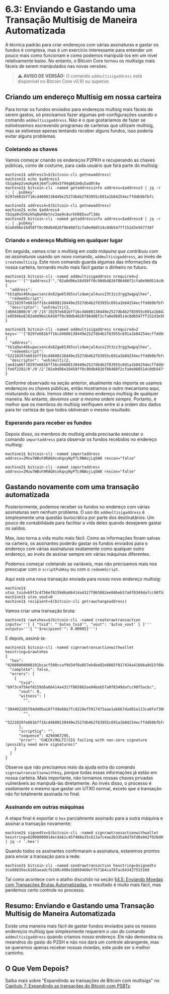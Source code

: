 # 6.3: Enviando e Gastando uma Transação Multisig de Maneira Automatizada

A técnica padrão para criar endereços com várias assinaturas e gastar os fundos é complexa, mas é um exercício interessante para entender um pouco mais como funcionam e como podemos manipulá-los em um nível relativamente baixo. No entanto, o Bitcoin Core tornou os multisigs mais fáceis de serem manipulados nas novas versões.

> :warning: **AVISO DE VERSÃO:** O comando ```addmultisigaddress``` está disponível no Bitcoin Core v0.10 ou superior.

## Criando um endereço Multisig em nossa carteira

Para tornar os fundos enviados para endereços multisig mais fáceis de serem gastos, só precisamos fazer algumas pré-configurações usando o comando ```addmultisigaddress```. Não é o que gostaríamos de fazer se estivéssemos escrevendo programas de carteiras que utilizam multisig, mas se estivesse apenas tentando receber alguns fundos, isso poderia evitar alguns problemas.

### Coletando as chaves

Vamos começar criando os endereços P2PKH e recuperando as chaves públicas, como de costume, para cada usuário que fará parte do multisig:
```
machine1$ address3=$(bitcoin-cli getnewaddress)
machine1$ echo $address3
tb1q4ep2vmakpkkj6mflu94x5f94q662m0u5ad0t4w
machine1$ bitcoin-cli -named getaddressinfo address=$address3 | jq -r '. | .pubkey'
0297e681bff16cd4600138449e2527db4b2f83955c691a1b84254ecffddb9bfbfc

machine2$ address4=$(bitcoin-cli getnewaddress)
machine2$ echo $address4
tb1qa9v5h6zkhq8wh0etnv3ae9cdurkh085xufl3de
machine2$ bitcoin-cli -named getaddressinfo address=$address4 | jq -r '. | .pubkey'
02a0d96e16458ff0c90db4826f86408f2cfa0e960514c0db547ff152d3e567738f
```

### Criando o endereço Multisig em qualquer lugar

Em seguida, vamos criar o multisig em _cada máquina que contribuiu com as assinaturas_ usando um novo comando, ```addmultisigaddress```, ao invés de ```createmultisig```. Este novo comando guarda algumas das informações da nossa carteira, tornando muito mais fácil gastar o dinheiro no futuro.
```
machine1$ bitcoin-cli -named addmultisigaddress nrequired=2 keys='''["'$address3'","02a0d96e16458ff0c90db4826f86408f2cfa0e960514c0db547ff152d3e567738f"]'''
{
  "address": "tb1q9as46kupwcxancdx82gw65365svlzdwmjal4uxs23t3zz3rgg3wqpqlhex",
  "redeemScript": "52210297e681bff16cd4600138449e2527db4b2f83955c691a1b84254ecffddb9bfbfc2102a0d96e16458ff0c90db4826f86408f2cfa0e960514c0db547ff152d3e567738f52ae",
  "descriptor": "wsh(multi(2,[d6043800/0'/0'/15']0297e681bff16cd4600138449e2527db4b2f83955c691a1b84254ecffddb9bfbfc,[e9594be8]02a0d96e16458ff0c90db4826f86408f2cfa0e960514c0db547ff152d3e567738f))#wxn4tdju"
}

machine2$ bitcoin-cli -named addmultisigaddress nrequired=2 keys='''["0297e681bff16cd4600138449e2527db4b2f83955c691a1b84254ecffddb9bfbfc","'$address4'"]'''
{
  "address": "tb1q9as46kupwcxancdx82gw65365svlzdwmjal4uxs23t3zz3rgg3wqpqlhex",
  "redeemScript": "52210297e681bff16cd4600138449e2527db4b2f83955c691a1b84254ecffddb9bfbfc2102a0d96e16458ff0c90db4826f86408f2cfa0e960514c0db547ff152d3e567738f52ae",
  "descriptor": "wsh(multi(2,[ae42a66f]0297e681bff16cd4600138449e2527db4b2f83955c691a1b84254ecffddb9bfbfc,[fe6f2292/0'/0'/2']02a0d96e16458ff0c90db4826f86408f2cfa0e960514c0db547ff152d3e567738f))#cc96c5n6"
}
```
Conforme observado na seção anterior, atualmente não importa se usamos endereços ou chaves públicas, então mostramos o outro mecanismo aqui, misturando os dois. Iremos obter o mesmo endereço multisig de qualquer maneira. No entanto, _devemos usar a mesma ordem sempre_. Portanto, é melhor que os membros do multisig verifiquem entre si a ordem dos dados para ter certeza de que todos obtiveram o mesmo resultado.

### Esperando para receber os fundos

Depois disso, os membros do multisig ainda precisarão executar o comando ```importaddress``` para observar os fundos recebidos no endereço multisig:
```
machine1$ bitcoin-cli -named importaddress address=2Mzw7WBvh9RAQ4ssKqxyNyP7L9NAojLqSW8 rescan="false"

machine2$ bitcoin-cli -named importaddress address=2Mzw7WBvh9RAQ4ssKqxyNyP7L9NAojLqSW8 rescan="false"
```

## Gastando novamente com uma transação automatizada

Posteriormente, podemos receber os fundos no endereço com várias assinaturas sem nenhum problema. O uso do ```addmultisigaddress``` é simplesmente uma questão burocrática por parte dos destinatários: Um pouco de contabilidade para facilitar a vida deles quando desejarem gastar os saldos.

Mas, isso torna a vida muito mais fácil. Como as informações foram salvas na carteira, os assinantes poderão gastar os fundos enviados para o endereço com várias assinaturas exatamente como qualquer outro endereço, ao invés de assinar sempre em várias máquinas diferentes.

Podemos começar coletando as variáveis, mas não precisamos mais nos preocupar com o ```scriptPubKey``` ou com o ```redeemScript```.

Aqui está uma nova transação enviada para nosso novo endereço multisig:
```
machine1$ utxo_txid=b9f3c4756ef8159d6a66414a4317f865882ee04beb57a0f8349dafcc98f5acbc
machine1$ utxo_vout=0
machine1$ recipient=$(bitcoin-cli getrawchangeaddress)
```
Vamos criar uma transação bruta:
```
machine1$ rawtxhex=$(bitcoin-cli -named createrawtransaction inputs='''[ { "txid": "'$utxo_txid'", "vout": '$utxo_vout' } ]''' outputs='''{ "'$recipient'": 0.00005}''')
```
E depois, assiná-la:
```
machine1$ bitcoin-cli -named signrawtransactionwithwallet hexstring=$rawtxhex
{
  "hex": "02000000000101bcacf598ccaf9d34f8a057eb4be02e8865f817434a41666a9d15f86e75c4f3b90000000000ffffffff0188130000000000001600144f93c831ec739166ea425984170f4dc6bac75829040047304402205f84d40ba16ff49e60a7fc9228ef5917473aae1ab667dad01e113ca0fef3008b02201a50da2c65f38798aea94bcbd5bbf065bc1e38de44bacee69d525dcddcc11bba01004752210297e681bff16cd4600138449e2527db4b2f83955c691a1b84254ecffddb9bfbfc2102a0d96e16458ff0c90db4826f86408f2cfa0e960514c0db547ff152d3e567738f52ae00000000",
  "complete": false,
  "errors": [
    {
      "txid": "b9f3c4756ef8159d6a66414a4317f865882ee04beb57a0f8349dafcc98f5acbc",
      "vout": 0,
      "witness": [
        "",
        "304402205f84d40ba16ff49e60a7fc9228ef5917473aae1ab667dad01e113ca0fef3008b02201a50da2c65f38798aea94bcbd5bbf065bc1e38de44bacee69d525dcddcc11bba01",
        "",
        "52210297e681bff16cd4600138449e2527db4b2f83955c691a1b84254ecffddb9bfbfc2102a0d96e16458ff0c90db4826f86408f2cfa0e960514c0db547ff152d3e567738f52ae"
      ],
      "scriptSig": "",
      "sequence": 4294967295,
      "error": "CHECK(MULTI)SIG failing with non-zero signature (possibly need more signatures)"
    }
  ]
}

```
Observe que não precisamos mais da ajuda extra do comando ```signrawtransactionwithkey```, porque todas essas informações já estão em nossa carteira. Mais importante, não tornamos nossas chaves privadas vulneráveis ​​ao manipulá-las diretamente. Ao invés disso, o processo é _exatamente_ o mesmo que gastar um UTXO normal, exceto que a transação não foi totalmente assinada no final.

### Assinando em outras máquinas

A etapa final é exportar o ```hex``` parcialmente assinado para a outra máquina e assinar a transação novamente:
```
machine2$ signedtx=$(bitcoin-cli -named signrawtransactionwithwallet hexstring=02000000014ecda61c45f488e35c613a7c4ae26335a8d7bfd0a942f026d0fb1050e744a67d000000009100473044022025decef887fe2e3eb1c4b3edaa155e5755102d1570716f1467bb0b518b777ddf022017e97f8853af8acab4853ccf502213b7ff4cc3bd9502941369905371545de28d0147522102e7356952f4bb1daf475c04b95a2f7e0d9a12cf5b5c48a25b2303783d91849ba421030186d2b55de166389aefe209f508ce1fbd79966d9ac417adef74b7c1b5e0777652aeffffffff0130e1be07000000001976a9148dfbf103e48df7d1993448aa387dc31a2ebd522d88ac00000000 | jq -r '.hex')
```
Quando todos os assinantes confirmaram a assinatura, estaremos prontos para enviar a transação para a rede:
```
machine2$ bitcoin-cli -named sendrawtransaction hexstring=$signedtx
3ce88839ac6165aeadcfb188c490e1b850468eff571b4ca78fac64342751510d
```
Tal como acontece com o atalho discutido na seção [§4.5: Enviando Moedas com Transações Brutas Automatizadas](04_5_Sending_Coins_with_Automated_Raw_Transactions.md), o resultado é muito mais fácil, mas perdemos certo controle no processo.

## Resumo: Enviando e Gastando uma Transação Multisig de Maneira Automatizada

Existe uma maneira mais fácil de gastar fundos enviados para os nossos endereços multisig que simplesmente requerem o uso do comando ```addmultisigaddress``` quando criamos nosso endereço. Ele não demonstra os meandros do gasto do P2SH e não nos dará um controle abrangente, mas se queremos apenas receber nossas moedas, este pode ser o melhor caminho.

## O Que Vem Depois?

Saiba mais sobre "Expandindo as transações de Bitcoin com multisigs" no [Capítulo 7: Expandindo as transações do Bitcoin com PSBTs](07_0_Expanding_Bitcoin_Transactions_PSBTs.md).